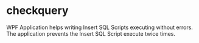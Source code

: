 # checkquery
WPF Application helps writing Insert SQL Scripts executing without errors.
The application prevents the Insert SQL Script execute twice times.

